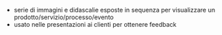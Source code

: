 - serie di immagini e didascalie esposte in sequenza per visualizzare un prodotto/servizio/processo/evento
- usato nelle presentazioni ai clienti per ottenere feedback